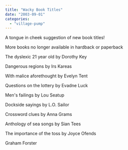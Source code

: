 ```yaml
---
title: "Wacky Book Titles"
date: "2003-09-01"
categories: 
  - "village-pump"
---
```


A tongue in cheek suggestion of new book titles!

More books no longer available in hardback or paperback

The dyslexic 21 year old by Dorothy Key

Dangerous regions by Irs Kareas

With malice aforethought by Evelyn Tent

Questions on the lottery by Evadne Luck

Men's failings by Lou Seatup

Dockside sayings by L.O. Sailor

Crossword clues by Anna Grams

Anthology of sea songs by Sian Tees

The importance of the toss by Joyce Ofends

Graham Forster
